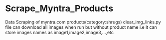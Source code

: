 # Scrape_Myntra_Products
Data Scraping of myntra.com products(category:shrugs) 
clear_img_links.py file can download all images when run but without product name i.e it can store images names as image1,image2,image3,...,etc
